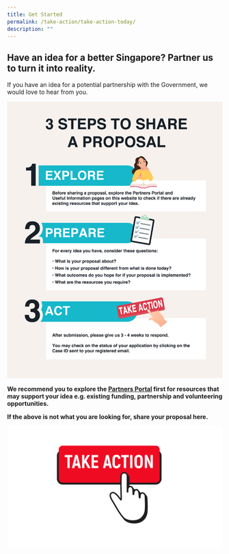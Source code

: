 ```yaml
---
title: Get Started
permalink: /take-action/take-action-today/
description: ""
---
```

## Have an idea for a better Singapore? Partner us to turn it into reality. 

If you have an idea for a potential partnership with the Government, we would love to hear from you.

![3 Steps to Share a Proposal](/images/Get%20Started/3-steps-to-share-a-proposal_clean_v2.png)

 **We recommend you to explore the [Partners Portal](/take-action/partnersportal) first for resources that may support your idea e.g. existing funding, partnership and volunteering opportunities.**

**If the above is not what you are looking for, share your proposal here.**

[![](/images/take%20action.png)](https://go.gov.sg/takeactiontoday)